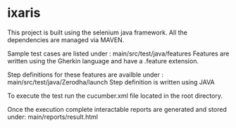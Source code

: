 # ixaris
This project is built using the selenium java framework.
All the dependencies are managed via MAVEN.

Sample test cases are listed under : main/src/test/java/features
Features are written using the Gherkin language and have a .feature extension.

Step definitions for these features are availble under : main/src/test/java/Zerodha/launch
Step definition is written using JAVA

To execute the test run the cucumber.xml file located in the root directory.

Once the execution complete interactable reports are generated and stored under: main/reports/result.html

